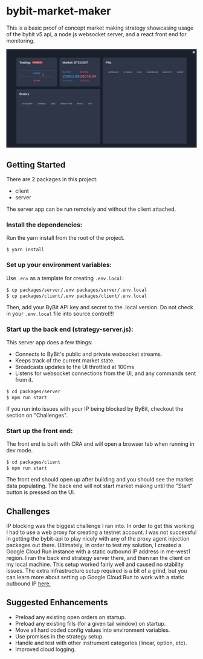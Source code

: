 # bybit-market-maker
This is a basic proof of concept market making strategy showcasing usage of the bybit v5 api, a node.js websocket server, and a react front end for monitoring.

![](markdown_assets/bybit-market-maker-demo.gif)

## Getting Started
There are 2 packages in this project:

- client
- server

The server app can be run remotely and without the client attached.  

### Install the dependencies:
Run the yarn install from the root of the project.  

```
$ yarn install
```

### Set up your environment variables:
Use `.env` as a template for creating `.env.local`:

```
$ cp packages/server/.env packages/server/.env.local
$ cp packages/client/.env packages/client/.env.local
```

Then, add your ByBit API key and secret to the .local version.  Do not check in your `.env.local` file into source control!!!

### Start up the back end (strategy-server.js):
This server app does a few things:
- Connects to ByBit's public and private websocket streams.
- Keeps track of the current market state.
- Broadcasts updates to the UI throttled at 100ms
- Listens for websocket connections from the UI, and any commands sent from it.

```
$ cd packages/server
$ npm run start
```
If you run into issues with your IP being blocked by ByBit, checkout the section on "Challenges".

### Start up the front end:
The front end is built with CRA and will open a browser tab when running in dev mode.  

```
$ cd packages/client
$ npm run start
```
The front end should open up after building and you should see the market data populating.  The back end will not start market making until the "Start" button is pressed on the UI.

## Challenges
IP blocking was the biggest challenge I ran into.  In order to get this working I had to use a web proxy for creating a testnet account.  I was not successful in getting the bybit-api to play nicely with any of the proxy agent injection packages out there.  Ultimately, in order to test my solution, I created a Google Cloud Run instance with a static outbound IP address in me-west1 region.  I ran the back end strategy server there, and then ran the client on my local machine.  This setup worked fairly well and caused no stability issues.  The extra infrastructure setup required is a bit of a grind, but you can learn more about setting up Google Cloud Run to work with a static outbound IP [here.](https://cloud.google.com/run/docs/configuring/static-outbound-ip)

## Suggested Enhancements
- Preload any existing open orders on startup.
- Preload any existing fills (for a given tail window) on startup.
- Move all hard coded config values into environment variables.
- Use promises in the strategy setup.
- Handle and test with other instrument categories (linear, option, etc).
- Improved cloud logging.